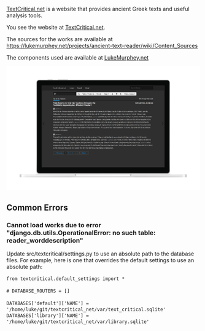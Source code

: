 [TextCritical.net](https://TextCritical.net) is a website that provides ancient Greek texts and useful analysis tools.

You see the website at [TextCritical.net](https://TextCritical.net).

The sources for the works are available at https://lukemurphey.net/projects/ancient-text-reader/wiki/Content_Sources

The components used are available at [LukeMurphey.net](https://lukemurphey.net/projects/ancient-text-reader/wiki/Dependencies)

![alt text](related/screenshot_notebook.png "TextCritical.net 2.1 (https://dimmy.club/laptops/surface-book)")

## Common Errors

### Cannot load works due to error "django.db.utils.OperationalError: no such table: reader_worddescription"

Update src/textcritical/settings.py to use an absolute path to the database files. For example, here is one that overrides the default settings to use an absolute path:

```
from textcritical.default_settings import *

# DATABASE_ROUTERS = []

DATABASES['default']['NAME'] = '/home/luke/git/textcritical_net/var/text_critical.sqlite'
DATABASES['library']['NAME'] = '/home/luke/git/textcritical_net/var/library.sqlite'
```